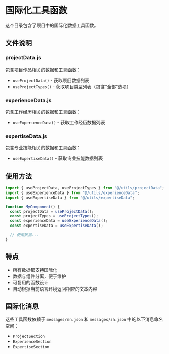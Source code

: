 # 国际化工具函数

这个目录包含了项目中的国际化数据工具函数。

## 文件说明

### projectData.js

包含项目作品相关的数据和工具函数：

- `useProjectData()` - 获取项目数据列表
- `useProjectTypes()` - 获取项目类型列表（包含"全部"选项）

### experienceData.js

包含工作经历相关的数据和工具函数：

- `useExperienceData()` - 获取工作经历数据列表

### expertiseData.js

包含专业技能相关的数据和工具函数：

- `useExpertiseData()` - 获取专业技能数据列表

## 使用方法

```javascript
import { useProjectData, useProjectTypes } from "@/utils/projectData";
import { useExperienceData } from "@/utils/experienceData";
import { useExpertiseData } from "@/utils/expertiseData";

function MyComponent() {
  const projectData = useProjectData();
  const projectTypes = useProjectTypes();
  const experienceData = useExperienceData();
  const expertiseData = useExpertiseData();

  // 使用数据...
}
```

## 特点

- 所有数据都支持国际化
- 数据与组件分离，便于维护
- 可复用的函数设计
- 自动根据当前语言环境返回相应的文本内容

## 国际化消息

这些工具函数依赖于 `messages/en.json` 和 `messages/zh.json` 中的以下消息命名空间：

- `ProjectSection`
- `ExperienceSection`
- `ExpertiseSection`
